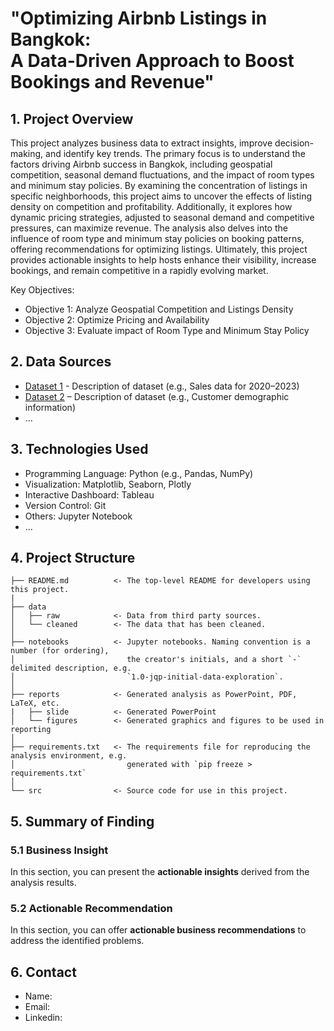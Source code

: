 <h1> "Optimizing Airbnb Listings in Bangkok:<br> A Data-Driven Approach to Boost Bookings and Revenue" </h1>

## 1. Project Overview
This project analyzes business data to extract insights, improve decision-making, and identify key trends. The primary focus is to understand the factors driving Airbnb success in Bangkok, including geospatial competition, seasonal demand fluctuations, and the impact of room types and minimum stay policies. By examining the concentration of listings in specific neighborhoods, this project aims to uncover the effects of listing density on competition and profitability. Additionally, it explores how dynamic pricing strategies, adjusted to seasonal demand and competitive pressures, can maximize revenue. The analysis also delves into the influence of room type and minimum stay policies on booking patterns, offering recommendations for optimizing listings. Ultimately, this project provides actionable insights to help hosts enhance their visibility, increase bookings, and remain competitive in a rapidly evolving market.

Key Objectives:
- Objective 1: Analyze Geospatial Competition and Listings Density
- Objective 2: Optimize Pricing and Availability
- Objective 3: Evaluate impact of Room Type and Minimum Stay Policy

## 2. Data Sources
- [Dataset 1](link) - Description of dataset (e.g., Sales data for 2020–2023)
- [Dataset 2](link) – Description of dataset (e.g., Customer demographic information)
- ...

## 3. Technologies Used
- Programming Language: Python (e.g., Pandas, NumPy)
- Visualization: Matplotlib, Seaborn, Plotly
- Interactive Dashboard: Tableau
- Version Control: Git
- Others: Jupyter Notebook
- ...

## 4. Project Structure

```
├── README.md          <- The top-level README for developers using this project.
|
├── data
│   ├── raw            <- Data from third party sources.
│   └── cleaned        <- The data that has been cleaned.
│
├── notebooks          <- Jupyter notebooks. Naming convention is a number (for ordering),
│                         the creator's initials, and a short `-` delimited description, e.g.
│                         `1.0-jqp-initial-data-exploration`.
│
├── reports            <- Generated analysis as PowerPoint, PDF, LaTeX, etc.
|   ├── slide          <- Generated PowerPoint
│   └── figures        <- Generated graphics and figures to be used in reporting
│
├── requirements.txt   <- The requirements file for reproducing the analysis environment, e.g.
│                         generated with `pip freeze > requirements.txt`
│
└── src                <- Source code for use in this project.

```

## 5. Summary of Finding
### 5.1 Business Insight
In this section, you can present the **actionable insights** derived from the analysis results.
### 5.2 Actionable Recommendation
In this section, you can offer **actionable business recommendations** to address the identified problems.

## 6. Contact
- Name: 
- Email:
- Linkedin: